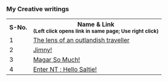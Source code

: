 <h3> My Creative writings </h3>

<table>
  
  <tr>
    <th> S-No. </th>
    <th> Name & Link <br> <sub> (Left click opens link in same page; Use right click) </sub> </th>
  </tr>

<tr>
      <td> 1 </td>
    <td>  <a href='https://drive.google.com/file/d/1fTwfqwUNPtH8hdymUocjTWtpnf247XjL/view?usp=sharing' target='_blank'> The lens of an outlandish traveller </a></td>
</tr>


<tr>
    <td> 2 </td>
    <td>  <a href='https://drive.google.com/file/d/1rK51le33h8jqJcPdbJyPTyWCLZuHFJ3i/view?usp=sharing' target='_blank'> Jimny! </a></td>
</tr>

<tr>
    <td> 3 </td>
    <td>  <a href='https://docs.google.com/document/d/1YxwRTvYFSKZNypz-D2fHJnHjLBGwZUnJ/edit?usp=sharing&ouid=115479325792774684916&rtpof=true&sd=true' target='_blank'> Magar So Much! </a></td>
</tr>

<tr>
    <td> 4 </td>
    <td>  <a href='https://drive.google.com/file/d/1PoFz1pMyxdgBrA2JC-dsRmjVrP9eyaZ7/view?usp=drive_link'> Enter NT ; Hello Saltie!  </a></td>
</tr>
  
  
</table>
